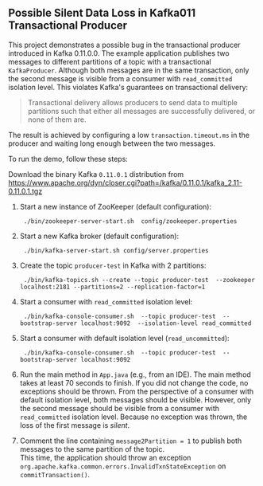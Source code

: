 ## Possible Silent Data Loss in Kafka011 Transactional Producer

This project demonstrates a possible bug in the transactional producer introduced in Kafka 0.11.0.0.
The example application publishes two messages to different partitions of a topic with a 
transactional `KafkaProducer`. Although both messages are in the same transaction, only the second message is visible
from a consumer with `read_committed` isolation level. This violates Kafka's guarantees on transactional delivery:

> Transactional delivery allows producers to send data to multiple partitions such that either all messages are successfully delivered, or none of them are.

The result is achieved by configuring a low `transaction.timeout.ms` in the producer and waiting long
enough between the two messages.

To run the demo, follow these steps:

Download the binary Kafka `0.11.0.1` distribution from https://www.apache.org/dyn/closer.cgi?path=/kafka/0.11.0.1/kafka_2.11-0.11.0.1.tgz

1. Start a new instance of ZooKeeper (default configuration):
    
        ./bin/zookeeper-server-start.sh  config/zookeeper.properties
    
1. Start a new Kafka broker (default configuration):

        ./bin/kafka-server-start.sh config/server.properties

1. Create the topic `producer-test` in Kafka with 2 partitions:

        ./bin/kafka-topics.sh --create --topic producer-test  --zookeeper localhost:2181 --partitions=2 --replication-factor=1

1. Start a consumer with `read_committed` isolation level:

        ./bin/kafka-console-consumer.sh  --topic producer-test  --bootstrap-server localhost:9092  --isolation-level read_committed 
        
1. Start a consumer with default isolation level (`read_uncommitted`):

        ./bin/kafka-console-consumer.sh  --topic producer-test  --bootstrap-server localhost:9092 
    
1. Run the main method in `App.java` (e.g., from an IDE). The main method takes at least 70 seconds to finish.
If you did not change the code, no exceptions should be thrown. 
From the perspective of a consumer with default isolation level, both messages should be visible. 
However, only the second message should be visible from a consumer with `read_committed` isolation level.
Because no exception was thrown, the loss of the first message is *silent*.

1. Comment the line containing `message2Partition = 1` to publish both messages to the same partition of the topic.  
This time, the application should throw an exception `org.apache.kafka.common.errors.InvalidTxnStateException` on `commitTransaction()`.

